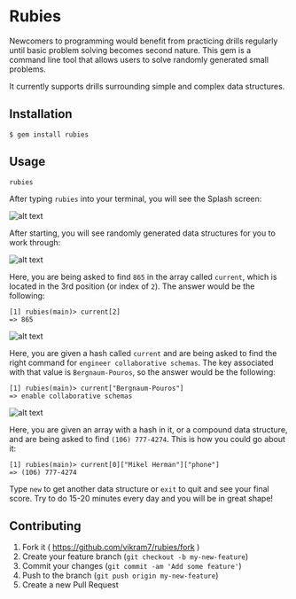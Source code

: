 # Rubies

Newcomers to programming would benefit from practicing drills regularly until basic problem solving becomes second nature. This gem is a command line tool that allows users to solve randomly generated small problems.

It currently supports drills surrounding simple and complex data structures.

## Installation

    $ gem install rubies

## Usage

```
rubies
```

After typing `rubies` into your terminal, you will see the Splash screen:

![alt text](http://i.imgur.com/PGvyVEC.png)

After starting, you will see randomly generated data structures for you to work through:

![alt text](http://i.imgur.com/zCHl7Sq.png)

Here, you are being asked to find `865` in the array called `current`, which is located in the 3rd position (or index of `2`). The answer would be the following:

```
[1] rubies(main)> current[2]
=> 865
```

![alt text](http://i.imgur.com/MYH1ynW.png)

Here, you are given a hash called `current` and are being asked to find the right command for `engineer collaborative schemas`. The key associated with that value is `Bergnaum-Pouros`, so the answer would be the following:

```
[1] rubies(main)> current["Bergnaum-Pouros"]
=> enable collaborative schemas
```

![alt text](http://i.imgur.com/DIjspdO.png)

Here, you are given an array with a hash in it, or a compound data structure, and are being asked to find `(106) 777-4274`. This is how you could go about it:

```
[1] rubies(main)> current[0]["Mikel Herman"]["phone"]
=> (106) 777-4274
```

Type `new` to get another data structure or `exit` to quit and see your final score. Try to do 15-20 minutes every day and you will be in great shape!

## Contributing

1. Fork it ( https://github.com/vikram7/rubies/fork )
2. Create your feature branch (`git checkout -b my-new-feature`)
3. Commit your changes (`git commit -am 'Add some feature'`)
4. Push to the branch (`git push origin my-new-feature`)
5. Create a new Pull Request
